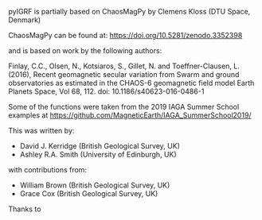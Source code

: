 pyIGRF is partially based on ChaosMagPy by Clemens Kloss (DTU Space, Denmark)

ChaosMagPy can be found at: https://doi.org/10.5281/zenodo.3352398

and is based on work by the following authors:

Finlay, C.C., Olsen, N., Kotsiaros, S., Gillet, N. and Toeffner-Clausen, L. (2016),
Recent geomagnetic secular variation from Swarm and ground observatories
as estimated in the CHAOS-6 geomagnetic field model Earth Planets Space,
Vol 68, 112. doi: 10.1186/s40623-016-0486-1

Some of the functions were taken from the 2019 IAGA Summer School examples at
https://github.com/MagneticEarth/IAGA_SummerSchool2019/

This was written by:
- David J. Kerridge (British Geological Survey, UK) 
- Ashley R.A. Smith (University of Edinburgh, UK) 

with  contributions from:
- William Brown (British Geological Survey, UK)
- Grace Cox (British Geological Survey, UK)


Thanks to 
